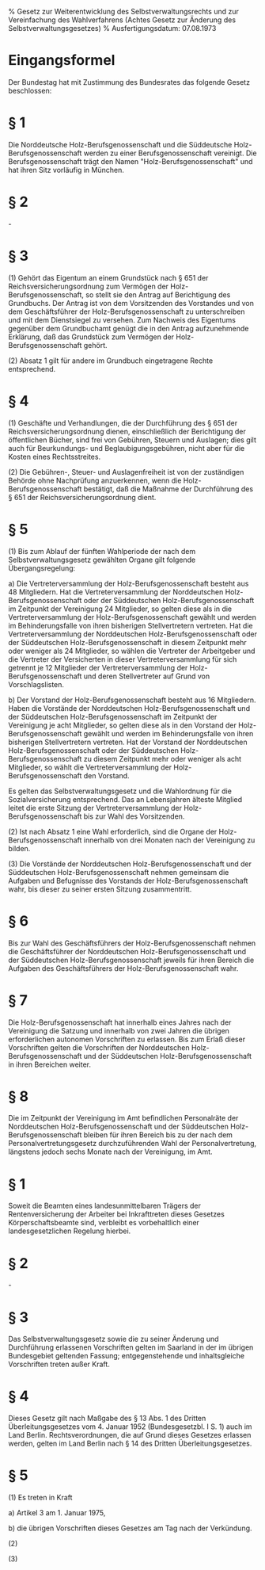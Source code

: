 % Gesetz zur Weiterentwicklung des Selbstverwaltungsrechts und zur Vereinfachung des Wahlverfahrens  (Achtes Gesetz zur Änderung des Selbstverwaltungsgesetzes)
% Ausfertigungsdatum: 07.08.1973
 
# Eingangsformel

Der Bundestag hat mit Zustimmung des Bundesrates das folgende Gesetz beschlossen:

# § 1

Die Norddeutsche Holz-Berufsgenossenschaft und die Süddeutsche Holz-Berufsgenossenschaft werden zu einer Berufsgenossenschaft vereinigt. Die Berufsgenossenschaft trägt den Namen "Holz-Berufsgenossenschaft" und hat ihren Sitz vorläufig in München.

# § 2

\-

# § 3

(1) Gehört das Eigentum an einem Grundstück nach § 651 der Reichsversicherungsordnung zum Vermögen der Holz-Berufsgenossenschaft, so stellt sie den Antrag auf Berichtigung des Grundbuchs. Der Antrag ist von dem Vorsitzenden des Vorstandes und von dem Geschäftsführer der Holz-Berufsgenossenschaft zu unterschreiben und mit dem Dienstsiegel zu versehen. Zum Nachweis des Eigentums gegenüber dem Grundbuchamt genügt die in den Antrag aufzunehmende Erklärung, daß das Grundstück zum Vermögen der Holz-Berufsgenossenschaft gehört.

(2) Absatz 1 gilt für andere im Grundbuch eingetragene Rechte entsprechend.

# § 4

(1) Geschäfte und Verhandlungen, die der Durchführung des § 651 der Reichsversicherungsordnung dienen, einschließlich der Berichtigung der öffentlichen Bücher, sind frei von Gebühren, Steuern und Auslagen; dies gilt auch für Beurkundungs- und Beglaubigungsgebühren, nicht aber für die Kosten eines Rechtsstreites.

(2) Die Gebühren-, Steuer- und Auslagenfreiheit ist von der zuständigen Behörde ohne Nachprüfung anzuerkennen, wenn die Holz-Berufsgenossenschaft bestätigt, daß die Maßnahme der Durchführung des § 651 der Reichsversicherungsordnung dient.

# § 5

(1) Bis zum Ablauf der fünften Wahlperiode der nach dem Selbstverwaltungsgesetz gewählten Organe gilt folgende Übergangsregelung:

a) Die Vertreterversammlung der Holz-Berufsgenossenschaft besteht aus 48 Mitgliedern. Hat die Vertreterversammlung der Norddeutschen Holz-Berufsgenossenschaft oder der Süddeutschen Holz-Berufsgenossenschaft im Zeitpunkt der Vereinigung 24 Mitglieder, so gelten diese als in die Vertreterversammlung der Holz-Berufsgenossenschaft gewählt und werden im Behinderungsfalle von ihren bisherigen Stellvertretern vertreten. Hat die Vertreterversammlung der Norddeutschen Holz-Berufsgenossenschaft oder der Süddeutschen Holz-Berufsgenossenschaft in diesem Zeitpunkt mehr oder weniger als 24 Mitglieder, so wählen die Vertreter der Arbeitgeber und die Vertreter der Versicherten in dieser Vertreterversammlung für sich getrennt je 12 Mitglieder der Vertreterversammlung der Holz-Berufsgenossenschaft und deren Stellvertreter auf Grund von Vorschlagslisten.

b) Der Vorstand der Holz-Berufsgenossenschaft besteht aus 16 Mitgliedern. Haben die Vorstände der Norddeutschen Holz-Berufsgenossenschaft und der Süddeutschen Holz-Berufsgenossenschaft im Zeitpunkt der Vereinigung je acht Mitglieder, so gelten diese als in den Vorstand der Holz-Berufsgenossenschaft gewählt und werden im Behinderungsfalle von ihren bisherigen Stellvertretern vertreten. Hat der Vorstand der Norddeutschen Holz-Berufsgenossenschaft oder der Süddeutschen Holz-Berufsgenossenschaft zu diesem Zeitpunkt mehr oder weniger als acht Mitglieder, so wählt die Vertreterversammlung der Holz-Berufsgenossenschaft den Vorstand.

Es gelten das Selbstverwaltungsgesetz und die Wahlordnung für die Sozialversicherung entsprechend. Das an Lebensjahren älteste Mitglied leitet die erste Sitzung der Vertreterversammlung der Holz-Berufsgenossenschaft bis zur Wahl des Vorsitzenden.

(2) Ist nach Absatz 1 eine Wahl erforderlich, sind die Organe der Holz-Berufsgenossenschaft innerhalb von drei Monaten nach der Vereinigung zu bilden.

(3) Die Vorstände der Norddeutschen Holz-Berufsgenossenschaft und der Süddeutschen Holz-Berufsgenossenschaft nehmen gemeinsam die Aufgaben und Befugnisse des Vorstands der Holz-Berufsgenossenschaft wahr, bis dieser zu seiner ersten Sitzung zusammentritt.

# § 6

Bis zur Wahl des Geschäftsführers der Holz-Berufsgenossenschaft nehmen die Geschäftsführer der Norddeutschen Holz-Berufsgenossenschaft und der Süddeutschen Holz-Berufsgenossenschaft jeweils für ihren Bereich die Aufgaben des Geschäftsführers der Holz-Berufsgenossenschaft wahr.

# § 7

Die Holz-Berufsgenossenschaft hat innerhalb eines Jahres nach der Vereinigung die Satzung und innerhalb von zwei Jahren die übrigen erforderlichen autonomen Vorschriften zu erlassen. Bis zum Erlaß dieser Vorschriften gelten die Vorschriften der Norddeutschen Holz-Berufsgenossenschaft und der Süddeutschen Holz-Berufsgenossenschaft in ihren Bereichen weiter.

# § 8

Die im Zeitpunkt der Vereinigung im Amt befindlichen Personalräte der Norddeutschen Holz-Berufsgenossenschaft und der Süddeutschen Holz-Berufsgenossenschaft bleiben für ihren Bereich bis zu der nach dem Personalvertretungsgesetz durchzuführenden Wahl der Personalvertretung, längstens jedoch sechs Monate nach der Vereinigung, im Amt.

# § 1

Soweit die Beamten eines landesunmittelbaren Trägers der Rentenversicherung der Arbeiter bei Inkrafttreten dieses Gesetzes Körperschaftsbeamte sind, verbleibt es vorbehaltlich einer landesgesetzlichen Regelung hierbei.

# § 2

\-

# § 3

Das Selbstverwaltungsgesetz sowie die zu seiner Änderung und Durchführung erlassenen Vorschriften gelten im Saarland in der im übrigen Bundesgebiet geltenden Fassung; entgegenstehende und inhaltsgleiche Vorschriften treten außer Kraft.

# § 4

Dieses Gesetz gilt nach Maßgabe des § 13 Abs. 1 des Dritten Überleitungsgesetzes vom 4. Januar 1952 (Bundesgesetzbl. I S. 1) auch im Land Berlin. Rechtsverordnungen, die auf Grund dieses Gesetzes erlassen werden, gelten im Land Berlin nach § 14 des Dritten Überleitungsgesetzes.

# § 5

(1) Es treten in Kraft

a) Artikel 3 am 1. Januar 1975,

b) die übrigen Vorschriften dieses Gesetzes am Tag nach der Verkündung.

(2)

(3)
